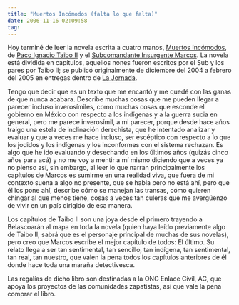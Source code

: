 ```yaml
---
title: "Muertos Incómodos (falta lo que falta)"
date: 2006-11-16 02:09:58
tag: 
---
```

<p>Hoy terminé de leer la novela escrita a cuatro manos, <a href="http://www.amazon.com/Muertos-Incomodos-Falta-que/dp/9682710057">Muertos Incómodos</a>, de <a href="http://www.vespito.net/taibo/index-es.html">Paco Ignacio Taibo II</a> y el <a href="http://es.wikipedia.org/wiki/Subcomandante_Marcos">Subcomandante Insurgente Marcos</a>. La novela está dividida en capítulos, aquellos nones fueron escritos por el Sub y los pares por Taibo II; se publicó originalmente de diciembre del 2004 a febrero del 2005&#160;en entregas dentro de <a href="http://www.jornada.unam.mx">La Jornada</a>.</p>

<p>Tengo que decir que es un texto que me encantó y me quedé con las ganas de que nunca acabara. Describe muchas cosas que me pueden llegar a parecer incluso inverosímiles, como muchas cosas que esconde el gobierno en México con respecto a los indígenas y a la guerra sucia en general, pero me parece inverosímil, a mi parecer, porque desde hace años traigo una estela de inclinación derechista, que he intentado analizar y evaluar y que a veces me hace incluso, ser escéptico con respecto a lo que los jodidos y los indígenas y los inconformes con el sistema rechazan. Es algo que he ido evaluando y desechando en los últimos años (quizás cinco años para acá) y no me voy a mentir a mí mismo diciendo que a veces ya no pienso así, sin embargo, al leer lo que narran principalmente los capítulos de Marcos es sumirme en una realidad viva, que fuera de mi contexto suena a algo no presente, que se habla pero no está ahí, pero que él los pone ahí, describe cómo se manejan las transas, cómo quieren chingar al que menos tiene, cosas a veces tan culeras que me avergüenzo de vivir en un país dirigido de esa manera.</p>

<p>Los capítulos de Taibo II son una joya desde el primero trayendo a Belascoarán al mapa en toda la novela (quien haya leído previamente algo de Taibo II, sabrá que es el personaje principal de muchas de sus novelas), pero creo que Marcos escribe el mejor capítulo de todos: El último. Su relato llega a ser tan sentimental, tan sencillo, tan indígena, tan sentimental, tan real, tan nuestro, que valen la pena todos los capítulos anteriores de él donde hace toda una maraña detectivesca.</p>

<p>Las regalías de dicho libro son destinadas a la ONG Enlace Civil, AC, que apoya los proyectos de las comunidades zapatistas, así que vale la pena comprar el libro.</p>
